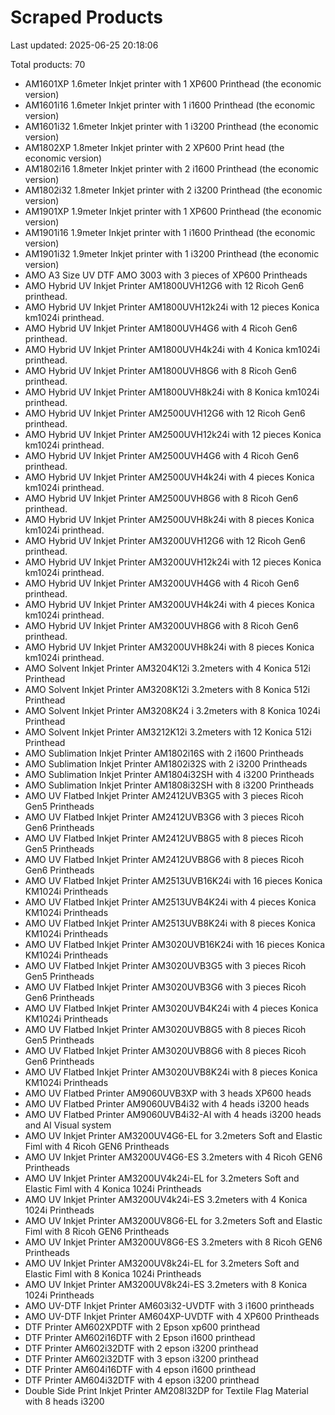 # Scraped Products

Last updated: 2025-06-25 20:18:06

Total products: 70

- AM1601XP 1.6meter Inkjet printer with 1 XP600 Printhead (the economic version)
- AM1601i16 1.6meter Inkjet printer with 1 i1600 Printhead (the economic version)
- AM1601i32 1.6meter Inkjet printer with 1 i3200 Printhead (the economic version)
- AM1802XP 1.8meter Inkjet printer with 2 XP600 Print head (the economic version)
- AM1802i16 1.8meter Inkjet printer with 2 i1600 Printhead (the economic version)
- AM1802i32 1.8meter Inkjet printer with 2 i3200 Printhead (the economic version)
- AM1901XP 1.9meter Inkjet printer with 1 XP600 Printhead (the economic version)
- AM1901i16 1.9meter Inkjet printer with 1 i1600 Printhead (the economic version)
- AM1901i32 1.9meter Inkjet printer with 1 i3200 Printhead (the economic version)
- AMO A3 Size UV DTF AMO 3003 with 3 pieces of XP600 Printheads
- AMO Hybrid UV Inkjet Printer AM1800UVH12G6 with 12 Ricoh Gen6 printhead.
- AMO Hybrid UV Inkjet Printer AM1800UVH12k24i  with 12 pieces Konica km1024i printhead.
- AMO Hybrid UV Inkjet Printer AM1800UVH4G6 with 4 Ricoh Gen6 printhead.
- AMO Hybrid UV Inkjet Printer AM1800UVH4k24i with 4 Konica km1024i printhead.
- AMO Hybrid UV Inkjet Printer AM1800UVH8G6 with 8 Ricoh Gen6 printhead.
- AMO Hybrid UV Inkjet Printer AM1800UVH8k24i  with 8 Konica km1024i printhead.
- AMO Hybrid UV Inkjet Printer AM2500UVH12G6 with 12 Ricoh Gen6 printhead.
- AMO Hybrid UV Inkjet Printer AM2500UVH12k24i with 12 pieces Konica km1024i printhead.
- AMO Hybrid UV Inkjet Printer AM2500UVH4G6 with 4 Ricoh Gen6 printhead.
- AMO Hybrid UV Inkjet Printer AM2500UVH4k24i with 4 pieces Konica km1024i printhead.
- AMO Hybrid UV Inkjet Printer AM2500UVH8G6 with 8 Ricoh Gen6 printhead.
- AMO Hybrid UV Inkjet Printer AM2500UVH8k24i with 8 pieces Konica km1024i printhead.
- AMO Hybrid UV Inkjet Printer AM3200UVH12G6 with 12 Ricoh Gen6 printhead.
- AMO Hybrid UV Inkjet Printer AM3200UVH12k24i with 12 pieces Konica km1024i printhead.
- AMO Hybrid UV Inkjet Printer AM3200UVH4G6 with 4 Ricoh Gen6 printhead.
- AMO Hybrid UV Inkjet Printer AM3200UVH4k24i with 4 pieces Konica km1024i printhead.
- AMO Hybrid UV Inkjet Printer AM3200UVH8G6 with 8 Ricoh Gen6 printhead.
- AMO Hybrid UV Inkjet Printer AM3200UVH8k24i with 8 pieces Konica km1024i printhead.
- AMO Solvent Inkjet Printer AM3204K12i 3.2meters with 4 Konica 512i Printhead
- AMO Solvent Inkjet Printer AM3208K12i 3.2meters with 8 Konica 512i Printhead
- AMO Solvent Inkjet Printer AM3208K24 i 3.2meters with 8 Konica 1024i Printhead
- AMO Solvent Inkjet Printer AM3212K12i 3.2meters with 12 Konica 512i Printhead
- AMO Sublimation Inkjet Printer AM1802i16S with 2 i1600 Printheads
- AMO Sublimation Inkjet Printer AM1802i32S with 2 i3200 Printheads
- AMO Sublimation Inkjet Printer AM1804i32SH with 4 i3200 Printheads
- AMO Sublimation Inkjet Printer AM1808i32SH with 8 i3200 Printheads
- AMO UV Flatbed Inkjet Printer AM2412UVB3G5 with 3 pieces Ricoh Gen5 Printheads
- AMO UV Flatbed Inkjet Printer AM2412UVB3G6 with 3 pieces Ricoh Gen6 Printheads
- AMO UV Flatbed Inkjet Printer AM2412UVB8G5 with 8 pieces Ricoh Gen5 Printheads
- AMO UV Flatbed Inkjet Printer AM2412UVB8G6 with 8 pieces Ricoh Gen6 Printheads
- AMO UV Flatbed Inkjet Printer AM2513UVB16K24i with 16 pieces  Konica KM1024i Printheads
- AMO UV Flatbed Inkjet Printer AM2513UVB4K24i with 4 pieces Konica KM1024i Printheads
- AMO UV Flatbed Inkjet Printer AM2513UVB8K24i with 8 pieces  Konica KM1024i Printheads
- AMO UV Flatbed Inkjet Printer AM3020UVB16K24i with 16 pieces  Konica KM1024i Printheads
- AMO UV Flatbed Inkjet Printer AM3020UVB3G5 with 3 pieces Ricoh Gen5 Printheads
- AMO UV Flatbed Inkjet Printer AM3020UVB3G6 with 3 pieces Ricoh Gen6 Printheads
- AMO UV Flatbed Inkjet Printer AM3020UVB4K24i with 4 pieces  Konica KM1024i Printheads
- AMO UV Flatbed Inkjet Printer AM3020UVB8G5 with 8 pieces Ricoh Gen5 Printheads
- AMO UV Flatbed Inkjet Printer AM3020UVB8G6 with 8 pieces Ricoh Gen6 Printheads
- AMO UV Flatbed Inkjet Printer AM3020UVB8K24i with 8 pieces  Konica KM1024i Printheads
- AMO UV Flatbed Printer AM9060UVB3XP with 3 heads XP600 heads
- AMO UV Flatbed Printer AM9060UVB4i32 with 4 heads i3200 heads
- AMO UV Flatbed Printer AM9060UVB4i32-AI with 4 heads i3200 heads and AI Visual system
- AMO UV Inkjet Printer AM3200UV4G6-EL for 3.2meters Soft and Elastic Fiml with 4 Ricoh GEN6 Printheads
- AMO UV Inkjet Printer AM3200UV4G6-ES 3.2meters with 4 Ricoh GEN6 Printheads
- AMO UV Inkjet Printer AM3200UV4k24i-EL for 3.2meters Soft and Elastic Fiml with 4 Konica 1024i Printheads
- AMO UV Inkjet Printer AM3200UV4k24i-ES 3.2meters with 4 Konica 1024i Printheads
- AMO UV Inkjet Printer AM3200UV8G6-EL for 3.2meters Soft and Elastic Fiml with 8 Ricoh GEN6 Printheads
- AMO UV Inkjet Printer AM3200UV8G6-ES 3.2meters with 8 Ricoh GEN6 Printheads
- AMO UV Inkjet Printer AM3200UV8k24i-EL for 3.2meters Soft and Elastic Fiml with 8 Konica 1024i Printheads
- AMO UV Inkjet Printer AM3200UV8k24i-ES 3.2meters with 8 Konica 1024i Printheads
- AMO UV-DTF Inkjet Printer AM603i32-UVDTF with 3 i1600 printheads
- AMO UV-DTF Inkjet Printer AM604XP-UVDTF with 4 XP600 Printheads
- DTF Printer AM602XPDTF with 2 Epson xp600 printhead
- DTF Printer AM602i16DTF with 2 Epson i1600 printhead
- DTF Printer AM602i32DTF with 2 epson i3200 printhead
- DTF Printer AM602i32DTF with 3 epson i3200 printhead
- DTF Printer AM604i16DTF with 4 epson i1600 printhead
- DTF Printer AM604i32DTF with 4 epson i3200 printhead
- Double Side Print Inkjet Printer AM208I32DP for Textile Flag Material with 8 heads i3200
